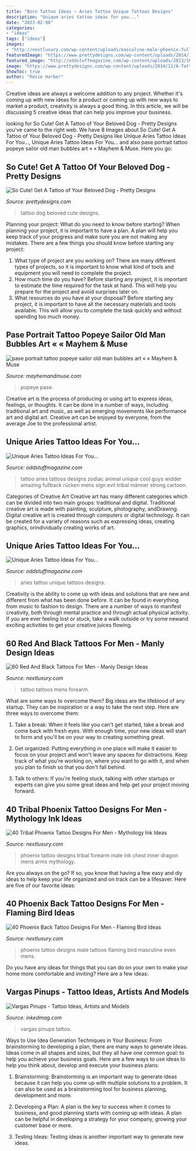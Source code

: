 ```yaml
---
title: "Born Tattoo Ideas ~ Aries Tattoo Unique Tattoos Designs"
description: "Unique aries tattoo ideas for you..."
date: "2023-02-08"
categories:
- "ideas"
tags: ["ideas"]
images:
- "http://nextluxury.com/wp-content/uploads/masculine-male-phoenix-full-back-tattoo-inspiration.jpg"
featuredImage: "https://www.prettydesigns.com/wp-content/uploads/2014/11/A-Tattoo-of-Your-Dog.jpg"
featured_image: "http://oddstuffmagazine.com/wp-content/uploads/2013/10/Aries-ZodiacTattoo-Designs-3.jpg"
image: "https://www.prettydesigns.com/wp-content/uploads/2014/11/A-Tattoo-of-Your-Dog.jpg"
ShowToc: true
author: "Rosie Harber"
---
```



Creative ideas are always a welcome addition to any project. Whether it's coming up with new ideas for a product or coming up with new ways to market a product, creativity is always a good thing. In this article, we will be discussing 5 creative ideas that can help you improve your business.

	

		
looking for So Cute! Get A Tattoo of Your Beloved Dog - Pretty Designs you've came to the right web. We have 8 Images about So Cute! Get A Tattoo of Your Beloved Dog - Pretty Designs like Unique Aries Tattoo Ideas For You..., Unique Aries Tattoo Ideas For You... and also pase portrait tattoo popeye sailor old man bubbles art « « Mayhem &amp; Muse. Here you go:
		
    
## So Cute! Get A Tattoo Of Your Beloved Dog - Pretty Designs

<img loading=lazy src="https://www.prettydesigns.com/wp-content/uploads/2014/11/A-Tattoo-of-Your-Dog.jpg" onerror="this.onerror=null;this.src='https://tse3.mm.bing.net/th?id=OIP.FywHUwdastWtwNZjpLSHEAHaE5&amp;pid=15.1';" alt="So Cute! Get A Tattoo of Your Beloved Dog - Pretty Designs">

_Source: prettydesigns.com_

>tattoo dog beloved cute designs. 

	

Planning your project: What do you need to know before starting?
When planning your project, it is important to have a plan. A plan will help you keep track of your progress and make sure you are not making any mistakes. There are a few things you should know before starting any project:
1. What type of project are you working on? There are many different types of projects, so it is important to know what kind of tools and equipment you will need to complete the project.
2. How much time do you have? Before starting any project, it is important to estimate the time required for the task at hand. This will help you prepare for the project and avoid surprises later on.
3. What resources do you have at your disposal? Before starting any project, it is important to have all the necessary materials and tools available. This will allow you to complete the task quickly and without spending too much money.

    
## Pase Portrait Tattoo Popeye Sailor Old Man Bubbles Art « « Mayhem &amp; Muse

<img loading=lazy src="https://mayhemandmuse.com/wp-content/uploads/2012/02/pase-portrait-tattoo-popeye-sailor-old-man-bubbles-art.jpg" onerror="this.onerror=null;this.src='https://tse2.mm.bing.net/th?id=OIP.yR7m9syDe1d_A2hIuYJkXgHaKR&amp;pid=15.1';" alt="pase portrait tattoo popeye sailor old man bubbles art « « Mayhem &amp; Muse">

_Source: mayhemandmuse.com_

>popeye pase. 

	

Creative art is the process of producing or using art to express ideas, feelings, or thoughts. It can be done in a number of ways, including traditional art and music, as well as emerging movements like performance art and digital art. Creative art can be enjoyed by everyone, from the average Joe to the professional artist.

    
## Unique Aries Tattoo Ideas For You...

<img loading=lazy src="https://oddstuffmagazine.com/wp-content/uploads/2013/10/Aries-ZodiacTattoo-Designs-16.jpg" onerror="this.onerror=null;this.src='https://tse4.mm.bing.net/th?id=OIP.i1ntQupWOYCkRwiD-QLc7QHaJ4&amp;pid=15.1';" alt="Unique Aries Tattoo Ideas For You...">

_Source: oddstuffmagazine.com_

>tattoo aries tattoos designs zodiac animal unique cool guys widder amazing fullback rücken mens sign evil tribal männer strong cartoon. 

	

Categories of Creative Art
Creative art has many different categories which can be divided into two main groups: traditional and digital. Traditional creative art is made with painting, sculpture, photography, andDrawing. Digital creative art is created through computers or digital technology. It can be created for a variety of reasons such as expressing ideas, creating graphics, orindividually creating works of art.

    
## Unique Aries Tattoo Ideas For You...

<img loading=lazy src="http://oddstuffmagazine.com/wp-content/uploads/2013/10/Aries-ZodiacTattoo-Designs-3.jpg" onerror="this.onerror=null;this.src='https://tse3.mm.bing.net/th?id=OIP.QiE4Pqizvl7cZBUPWGibBwHaJ4&amp;pid=15.1';" alt="Unique Aries Tattoo Ideas For You...">

_Source: oddstuffmagazine.com_

>aries tattoo unique tattoos designs. 

	

Creativity is the ability to come up with ideas and solutions that are new and different from what has been done before. It can be found in everything from music to fashion to design. There are a number of ways to manifest creativity, both through mental practice and through actual physical activity. If you are ever feeling lost or stuck, take a walk outside or try some newand exciting activities to get your creative juices flowing.

    
## 60 Red And Black Tattoos For Men - Manly Design Ideas

<img loading=lazy src="http://nextluxury.com/wp-content/uploads/inner-forearm-mountains-mens-tattoo-ideas-with-red-and-black-design.jpg" onerror="this.onerror=null;this.src='https://tse1.mm.bing.net/th?id=OIP.Zx2elg3to5I0bMf0xDQ91gHaHa&amp;pid=15.1';" alt="60 Red And Black Tattoos For Men - Manly Design Ideas">

_Source: nextluxury.com_

>tattoo tattoos mens forearm. 

	

What are some ways to overcome them?
Big ideas are the lifeblood of any startup. They can be inspiration or a way to take the next step. Here are three ways to overcome them:
1) Take a break: When it feels like you can't get started, take a break and come back with fresh eyes. With enough time, your new ideas will start to form and you'll be on your way to creating something great.

2) Get organized: Putting everything in one place will make it easier to focus on your project and won't leave any spaces for distractions. Keep track of what you're working on, where you want to go with it, and when you plan to finish so that you don't fall behind.

3) Talk to others: If you're feeling stuck, talking with other startups or experts can give you some great ideas and help get your project moving forward.

    
## 40 Tribal Phoenix Tattoo Designs For Men - Mythology Ink Ideas

<img loading=lazy src="http://nextluxury.com/wp-content/uploads/inner-forearm-black-ink-male-phoenix-tattoo-designs.jpg" onerror="this.onerror=null;this.src='https://tse1.mm.bing.net/th?id=OIP.fR3qtvLT70OfCx5LypVW5AHaJP&amp;pid=15.1';" alt="40 Tribal Phoenix Tattoo Designs For Men - Mythology Ink Ideas">

_Source: nextluxury.com_

>phoenix tattoo designs tribal forearm male ink chest inner dragon mens arms mythology. 

	

Are you always on the go? If so, you know that having a few easy and diy ideas to help keep your life organized and on track can be a lifesaver. Here are five of our favorite ideas: 

    
## 40 Phoenix Back Tattoo Designs For Men - Flaming Bird Ideas

<img loading=lazy src="http://nextluxury.com/wp-content/uploads/masculine-male-phoenix-full-back-tattoo-inspiration.jpg" onerror="this.onerror=null;this.src='https://tse2.mm.bing.net/th?id=OIP.EfjU7yky6Yo17TDX6UACDwHaHa&amp;pid=15.1';" alt="40 Phoenix Back Tattoo Designs For Men - Flaming Bird Ideas">

_Source: nextluxury.com_

>phoenix tattoo designs male tattoos flaming bird masculine even mens. 

	

Do you have any ideas for things that you can do on your own to make your home more comfortable and inviting? Here are a few ideas: 

    
## Vargas Pinups - Tattoo Ideas, Artists And Models

<img loading=lazy src="https://www.inkedmag.com/.image/t_share/MTU5MDMzMDM3NTcyMTU1MDI5/mt.jpg" onerror="this.onerror=null;this.src='https://tse1.mm.bing.net/th?id=OIP.llRHBGj6gfEmpLKA-ryoOQHaGZ&amp;pid=15.1';" alt="Vargas Pinups - Tattoo Ideas, Artists and Models">

_Source: inkedmag.com_

>vargas pinups tattoo. 

	

Ways to Use Idea Generation Techniques in Your Business: From brainstorming to developing a plan, there are many ways to generate ideas.
Ideas come in all shapes and sizes, but they all have one common goal: to help you achieve your business goals. Here are a few ways to use ideas to help you think about, develop and execute your business plans:
1. Brainstorming: Brainstorming is an important way to generate ideas because it can help you come up with multiple solutions to a problem. It can also be used as a brainstorming tool for business planning, development and more.

2. Developing a Plan: A plan is the key to success when it comes to business, and good planning starts with coming up with ideas. A plan can be helpful in developing a strategy for your company, growing your customer base or more.

3. Testing Ideas: Testing ideas is another important way to generate new ideas.

